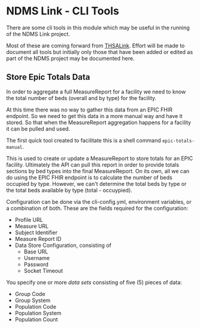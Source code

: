 # NDMS Link - CLI Tools

There are some cli tools in this module which may be useful in the running of the NDMS Link project.

Most of these are coming forward from [THSALink](https://github.com/AudaciousInquiry/THSAlink).  Effort will be made to document all tools but initially only those that have been added or edited as part of the NDMS project may be documented here.

## Store Epic Totals Data

In order to aggregate a full MeasureReport for a facility we need to know the total number of beds (overall and by type) for the facility.

At this time there was no way to gather this data from an EPIC FHIR endpoint.  So we need to get this data in a more manual way and have it stored.  So that when the MeasureReport aggregation happens for a facility it can be pulled and used.

The first quick tool created to facilitate this is a shell command `epic-totals-manual`.

This is used to create or update a MeasureReport to store totals for an EPIC facility.  Ultimately the API can pull this report in order to provide totals sections by bed types into the final MeasureReport.  On its own, all we can do using the EPIC FHIR endpoint is to calculate the number of beds occupied by type.  However, we can't determine the total beds by type or the total beds available by type (total - occuypied).

Configuration can be done via the cli-config.yml, environment variables, or a combination of both.  These are the fields required for the configuration:

- Profile URL
- Measure URL
- Subject Identifier
- Measure Report ID
- Data Store Configuration, consisting of
  - Base URL
  - Username
  - Password
  - Socket Timeout

You specify one or more _data sets_ consisting of five (5) pieces of data:

- Group Code
- Group System
- Population Code
- Population System
- Population Count


